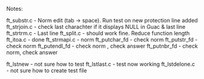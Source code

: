Notes:

ft_substr.c - Norm edit (tab -> space). Run test on new protection line added
ft_strjoin.c - check last charachter if it displays NULL in Guac & last line
ft_strtrm.c - Last line
ft_split.c - should work fine. Reduce function length
ft_itoa.c - done
ft_strmapi.c - norm
ft_putchar_fd - check norm
ft_putstr_fd - check norm
ft_putendl_fd - check norm , check answer
ft_putnbr_fd - check norm, check answer

ft_lstnew - not sure how to test
ft_lstlast.c - test now working
ft_lstdelone.c - not sure how to create test file